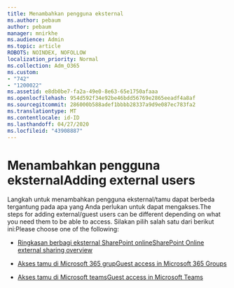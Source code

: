 ```yaml
---
title: Menambahkan pengguna eksternal
ms.author: pebaum
author: pebaum
manager: mnirkhe
ms.audience: Admin
ms.topic: article
ROBOTS: NOINDEX, NOFOLLOW
localization_priority: Normal
ms.collection: Adm_O365
ms.custom:
- "742"
- "1200022"
ms.assetid: e8db0be7-fa2a-49e0-8e63-65e1750afaaa
ms.openlocfilehash: 954d592f34e92be46bdd56769e2865eeadf4a8af
ms.sourcegitcommit: 286000b588adef1bbbb28337a9d9e087ec783fa2
ms.translationtype: MT
ms.contentlocale: id-ID
ms.lasthandoff: 04/27/2020
ms.locfileid: "43908887"
---
```

# <a name="adding-external-users"></a><span data-ttu-id="bbb4c-102">Menambahkan pengguna eksternal</span><span class="sxs-lookup"><span data-stu-id="bbb4c-102">Adding external users</span></span>

<span data-ttu-id="bbb4c-103">Langkah untuk menambahkan pengguna eksternal/tamu dapat berbeda tergantung pada apa yang Anda perlukan untuk dapat mengakses.</span><span class="sxs-lookup"><span data-stu-id="bbb4c-103">The steps for adding external/guest users can be different depending on what you need them to be able to access.</span></span> <span data-ttu-id="bbb4c-104">Silakan pilih salah satu dari berikut ini:</span><span class="sxs-lookup"><span data-stu-id="bbb4c-104">Please choose one of the following:</span></span>
  
- [<span data-ttu-id="bbb4c-105">Ringkasan berbagi eksternal SharePoint online</span><span class="sxs-lookup"><span data-stu-id="bbb4c-105">SharePoint Online external sharing overview</span></span>](https://docs.microsoft.com/sharepoint/external-sharing-overview)

- [<span data-ttu-id="bbb4c-106">Akses tamu di Microsoft 365 grup</span><span class="sxs-lookup"><span data-stu-id="bbb4c-106">Guest access in Microsoft 365 Groups</span></span>](https://support.office.com/article/guest-access-in-office-365-groups-bfc7a840-868f-4fd6-a390-f347bf51aff6)

- [<span data-ttu-id="bbb4c-107">Akses tamu di Microsoft teams</span><span class="sxs-lookup"><span data-stu-id="bbb4c-107">Guest access in Microsoft Teams</span></span>](https://docs.microsoft.com/microsoftteams/guest-access-checklist)
